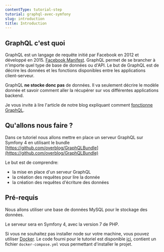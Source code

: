 ```yaml
---
contentType: tutorial-step
tutorial: graphql-avec-symfony
slug: introduction
title: Introduction
---
```

## GraphQL c'est quoi

GraphQL est un langage de requête initié par Facebook en 2012 et développé en 2015. [Facebook Manifest](http://facebook.github.io/graphql/October2016/). GraphQL permet de se brancher à n'importe quel type de base de données ou d'API. Le but de GraphQL est de décrire les données et les fonctions disponibles entre les applications client-serveur.

GraphQL **ne stocke donc pas** de données. Il va seulement décrire le modèle donnée et savoir comment aller la récupérer sur vos différentes applications backend.

Je vous invite à lire l'article de notre blog expliquant comment [fonctionne GraphQL](https://blog.eleven-labs.com/fr/graphql-kesako/).

## Qu'allons nous faire ?

Dans ce tutoriel nous allons mettre en place un serveur GraphQL sur Symfony 4 en utilisant le bundle [https://github.com/overblog/GraphQLBundle](https://github.com/overblog/GraphQLBundle)

Le but est de comprendre:
- la mise en place d'un serveur GraphQL
- la création des requêtes pour lire la donnée
- la création des requêtes d'écriture des données

## Pré-requis

Nous allons utiliser une base de données MySQL pour le stockage des données.

Le serveur sera en Symfony 4, avec la version 7 de PHP.

Si vous ne souhaitez pas installer node sur votre machine, vous pouvez utiliser [Docker](https://www.docker.com/). Le code fourni pour le tutoriel est disponible [ici](https://github.com/duck-invaders/graphql-symfony), contient un fichier `docker-compose.yml` vous permettant d'installer le projet.
